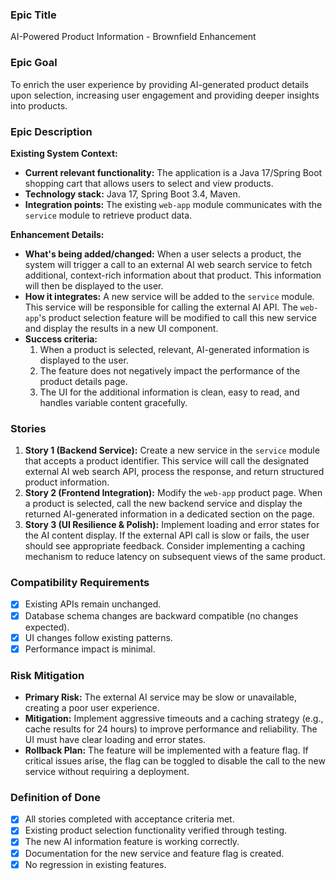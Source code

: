 ### **Epic Title**

AI-Powered Product Information - Brownfield Enhancement

### **Epic Goal**

To enrich the user experience by providing AI-generated product details upon selection, increasing user engagement and providing deeper insights into products.

### **Epic Description**

**Existing System Context:**
*   **Current relevant functionality:** The application is a Java 17/Spring Boot shopping cart that allows users to select and view products.
*   **Technology stack:** Java 17, Spring Boot 3.4, Maven.
*   **Integration points:** The existing `web-app` module communicates with the `service` module to retrieve product data.

**Enhancement Details:**
*   **What's being added/changed:** When a user selects a product, the system will trigger a call to an external AI web search service to fetch additional, context-rich information about that product. This information will then be displayed to the user.
*   **How it integrates:** A new service will be added to the `service` module. This service will be responsible for calling the external AI API. The `web-app`'s product selection feature will be modified to call this new service and display the results in a new UI component.
*   **Success criteria:**
    1.  When a product is selected, relevant, AI-generated information is displayed to the user.
    2.  The feature does not negatively impact the performance of the product details page.
    3.  The UI for the additional information is clean, easy to read, and handles variable content gracefully.

### **Stories**

1.  **Story 1 (Backend Service):** Create a new service in the `service` module that accepts a product identifier. This service will call the designated external AI web search API, process the response, and return structured product information.
2.  **Story 2 (Frontend Integration):** Modify the `web-app` product page. When a product is selected, call the new backend service and display the returned AI-generated information in a dedicated section on the page.
3.  **Story 3 (UI Resilience & Polish):** Implement loading and error states for the AI content display. If the external API call is slow or fails, the user should see appropriate feedback. Consider implementing a caching mechanism to reduce latency on subsequent views of the same product.

### **Compatibility Requirements**

- [x] Existing APIs remain unchanged.
- [x] Database schema changes are backward compatible (no changes expected).
- [x] UI changes follow existing patterns.
- [x] Performance impact is minimal.

### **Risk Mitigation**

*   **Primary Risk:** The external AI service may be slow or unavailable, creating a poor user experience.
*   **Mitigation:** Implement aggressive timeouts and a caching strategy (e.g., cache results for 24 hours) to improve performance and reliability. The UI must have clear loading and error states.
*   **Rollback Plan:** The feature will be implemented with a feature flag. If critical issues arise, the flag can be toggled to disable the call to the new service without requiring a deployment.

### **Definition of Done**

- [x] All stories completed with acceptance criteria met.
- [x] Existing product selection functionality verified through testing.
- [x] The new AI information feature is working correctly.
- [x] Documentation for the new service and feature flag is created.
- [x] No regression in existing features.